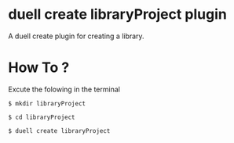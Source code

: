 # duell create libraryProject plugin
A duell create plugin for creating a library.
# How To ?
Excute the folowing in the terminal

`$ mkdir libraryProject`

`$ cd libraryProject`

`$ duell create libraryProject`

